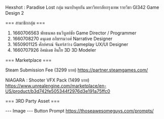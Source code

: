 Hexshot : Paradise Lost
กลุ่ม หมาป่าคุยกัน มหาวิทยาลัยกรุงเทพ
รายวิชา GI342 Game Design 2

=== สามาชิกกลุ่ม ===

1. 1660706563 พัทธนพล ธนวิบูลย์ชัย Game Director / Programmer
2. 1660708270 ดนุเดช อภิธรรมวงศ์ Narrative Designer
3. 1650901125 ศักย์ศรณ์ จันทร์สว่าง Gameplay UX/UI Designer
4. 1660707926 อิศม์เดช อินใย 3D 3D Modeler

=== Marketplace ===

Steam Submission Fee (3299 บาท)
https://partner.steamgames.com/

NIAGARA : Shooter VFX Pack (1499 บาท)
https://www.unrealengine.com/marketplace/en-US/product/b3d742fe505344f2976d3e191a75ffc0


=== 3RD Party Asset ===

--- Image ---
Button Prompt
https://thoseawesomeguys.com/prompts/
